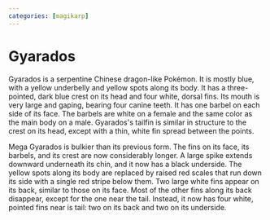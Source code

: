 ```yaml
---
categories: [magikarp]
---
```


# Gyarados

Gyarados is a serpentine Chinese dragon-like Pokémon. It is mostly blue, with a yellow underbelly and yellow spots along its body. It has a three-pointed, dark blue crest on its head and four white, dorsal fins. Its mouth is very large and gaping, bearing four canine teeth. It has one barbel on each side of its face. The barbels are white on a female and the same color as the main body on a male. Gyarados's tailfin is similar in structure to the crest on its head, except with a thin, white fin spread between the points.

Mega Gyarados is bulkier than its previous form. The fins on its face, its barbels, and its crest are now considerably longer. A large spike extends downward underneath its chin, and it now has a black underside. The yellow spots along its body are replaced by raised red scales that run down its side with a single red stripe below them. Two large white fins appear on its back, similar to those on its face. Most of the other fins along its back disappear, except for the one near the tail. Instead, it now has four white, pointed fins near is tail: two on its back and two on its underside.

<div id="sdk-container"></div>

